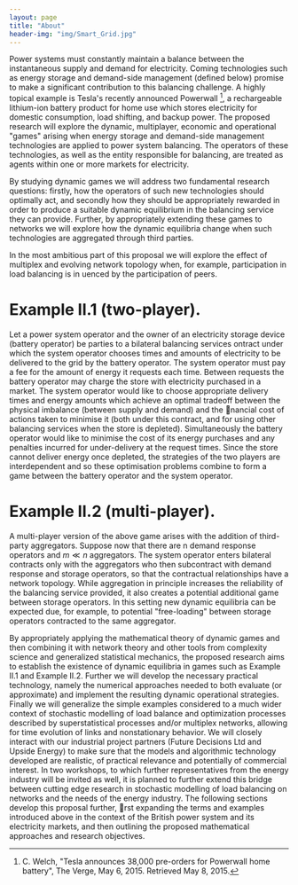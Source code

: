 ```yaml
---
layout: page
title: "About"
header-img: "img/Smart_Grid.jpg"
---
```


Power systems must constantly maintain a balance between the instantaneous supply and demand for electricity. Coming technologies such as energy storage and demand-side management (defined below) promise to make a significant contribution to this balancing challenge. A highly topical example is Tesla's recently announced Powerwall [^fn1], a rechargeable lithium-ion battery product for home use which stores electricity for domestic consumption, load shifting, and backup power. The proposed research will explore the dynamic, multiplayer, economic and operational "games" arising when energy storage and demand-side management technologies are applied to power system balancing. The operators of these technologies, as well as the entity responsible for balancing, are treated as agents within one or more markets for electricity.

By studying dynamic games we will address two fundamental research questions: firstly, how the operators of such new technologies should optimally act, and secondly how they should be appropriately rewarded in order to produce a suitable dynamic equilibrium in the balancing service they can provide. Further, by appropriately extending these games to networks we will explore how the dynamic equilibria change when such technologies are aggregated through third parties.

In the most ambitious part of this proposal we will explore the effect of multiplex and evolving network topology when, for example, participation in load balancing is in uenced by the participation of peers.

# Example II.1 (two-player).
Let a power system operator and the owner of an electricity storage device (battery operator) be parties to a bilateral balancing services ontract under which the system operator chooses times and amounts of electricity to be delivered to the grid by the battery operator. The system operator must pay a fee for the amount of energy it requests each time. Between requests the battery operator may charge the store with electricity purchased in a market. The system operator would like to choose appropriate delivery times and energy amounts which achieve an optimal tradeoff between the physical imbalance (between supply and demand) and the nancial cost of actions taken to minimise it (both under this contract, and for using other balancing services when the store is depleted). Simultaneously the battery operator would like to minimise the cost of its energy purchases and any penalties incurred for under-delivery at the request times. Since the store cannot deliver energy once depleted, the strategies of the two players are interdependent and so these optimisation problems combine to form a game between the battery operator and the system operator.

# Example II.2 (multi-player).
A multi-player version of the above game arises with the addition of third-party aggregators. Suppose now that there are n demand response operators and $m ≪ n$ aggregators. The system operator enters bilateral contracts only with the aggregators who then subcontract with demand response and storage operators, so that the contractual relationships have a network topology. While aggregation in principle increases the reliability of the balancing service provided, it also creates a potential additional game between storage operators. In this setting new dynamic equilibria can be expected due, for example, to potential "free-loading" between storage operators contracted to the same aggregator.

By appropriately applying the mathematical theory of dynamic games and then combining it with network theory and other tools from complexity science and generalized statistical mechanics, the proposed research aims to establish the existence of dynamic equilibria in games such as Example II.1 and Example II.2. Further we will develop the necessary practical technology, namely the numerical approaches needed to both evaluate (or approximate) and implement the resulting dynamic operational strategies. Finally we will generalize the simple examples considered to a much wider context of stochastic modelling of load balance and optimization processes described by superstatistical processes and/or multiplex networks, allowing for time evolution of links and nonstationary behavior. We will closely interact with our industrial project partners (Future Decisions Ltd and Upside Energy) to make sure that the models and algorithmic technology developed are realistic, of practical relevance and potentially of commercial interest. In two workshops, to which further representatives from the energy industry will be invited as well, it is planned to further extend this bridge between cutting edge research in stochastic modelling of load balancing on networks and the needs of
the energy industry. The following sections develop this proposal further, rst expanding the terms and examples introduced above in the context of the British power system and its electricity markets, and then outlining the proposed mathematical approaches and research objectives.
	

[^fn1]: C. Welch, "Tesla announces 38,000 pre-orders for Powerwall home battery", The Verge, May 6, 2015. Retrieved May 8, 2015.
    
